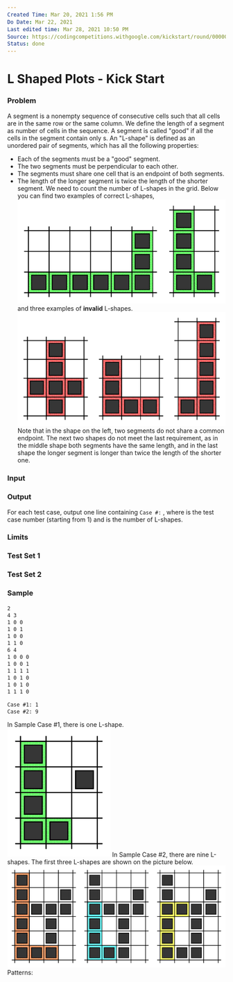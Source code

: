 ```yaml
---
Created Time: Mar 20, 2021 1:56 PM
Do Date: Mar 22, 2021
Last edited time: Mar 28, 2021 10:50 PM
Source: https://codingcompetitions.withgoogle.com/kickstart/round/0000000000436140/000000000068c509
Status: done
---
```


# L Shaped Plots - Kick Start

### Problem
A segment is a nonempty sequence of consecutive cells such that all cells are in the same row or the same column. We define the length of a segment as number of cells in the sequence.
A segment is called "good" if all the cells in the segment contain only s.
An "L-shape" is defined as an unordered pair of segments, which has all the following properties:
- Each of the segments must be a "good" segment.
- The two segments must be perpendicular to each other.
- The segments must share one cell that is an endpoint of both segments.
- The length of the longer segment is twice the length of the shorter segment.
We need to count the number of L-shapes in the grid.
Below you can find two examples of correct L-shapes,
![L%20Shaped%20Plots%20-%20Kick%20Start%2059b1e8fde6a7453abf099f037936d8a2/examples_correct.png](L%20Shaped%20Plots%20-%20Kick%20Start%2059b1e8fde6a7453abf099f037936d8a2/examples_correct.png)
and three examples of **invalid** L-shapes.
![L%20Shaped%20Plots%20-%20Kick%20Start%2059b1e8fde6a7453abf099f037936d8a2/examples_incorrect.png](L%20Shaped%20Plots%20-%20Kick%20Start%2059b1e8fde6a7453abf099f037936d8a2/examples_incorrect.png)
Note that in the shape on the left, two segments do not share a common endpoint. The next two shapes do not meet the last requirement, as in the middle shape both segments have the same length, and in the last shape the longer segment is longer than twice the length of the shorter one.
### Input
### Output
For each test case, output one line containing `Case #:` , where  is the test case number (starting from 1) and  is the number of L-shapes.
### Limits
### Test Set 1
### Test Set 2
### Sample
```
2
4 3
1 0 0
1 0 1
1 0 0
1 1 0
6 4
1 0 0 0
1 0 0 1
1 1 1 1
1 0 1 0
1 0 1 0
1 1 1 0
```
```
Case #1: 1
Case #2: 9
```
In Sample Case #1, there is one L-shape.
![L%20Shaped%20Plots%20-%20Kick%20Start%2059b1e8fde6a7453abf099f037936d8a2/sample1.png](L%20Shaped%20Plots%20-%20Kick%20Start%2059b1e8fde6a7453abf099f037936d8a2/sample1.png)
In Sample Case #2, there are nine L-shapes.
The first three L-shapes are shown on the picture below.
![L%20Shaped%20Plots%20-%20Kick%20Start%2059b1e8fde6a7453abf099f037936d8a2/sample2.png](L%20Shaped%20Plots%20-%20Kick%20Start%2059b1e8fde6a7453abf099f037936d8a2/sample2.png)
Patterns: 